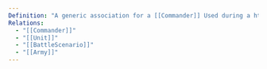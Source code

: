```yaml
---
Definition: "A generic association for a [[Commander]] Used during a https://www.notion.so/BattleScenario-22b16088def0804090d4dc0060165230?pvs=21 for designing generically before there are any concrete [[Commander]]  [[Commander]] is considered on a team.A [[Unit]]  in play must be on a team.The team of a [[Unit]] could possibly change under some circumstance.The team of a [[Commander]] cannot change."
Relations:
  - "[[Commander]]"
  - "[[Unit]]"
  - "[[BattleScenario]]"
  - "[[Army]]"
---
```

